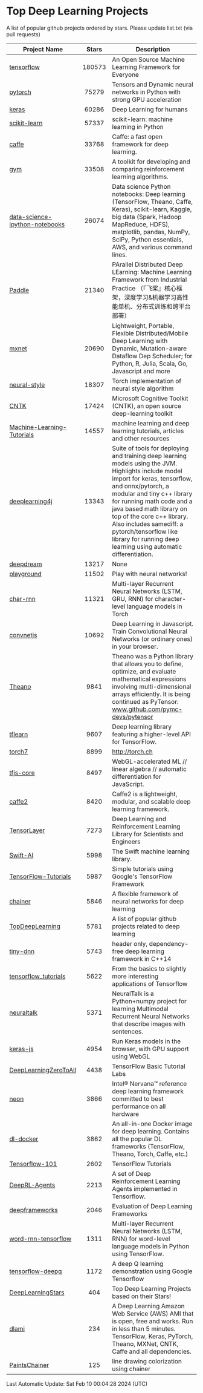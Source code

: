# Top Deep Learning Projects
A list of popular github projects ordered by stars.
Please update list.txt (via pull requests)

|Project Name| Stars | Description |
| ---------- |:-----:| ----------- |
| [tensorflow](https://github.com/tensorflow/tensorflow) | 180573 | An Open Source Machine Learning Framework for Everyone |
| [pytorch](https://github.com/pytorch/pytorch) | 75279 | Tensors and Dynamic neural networks in Python with strong GPU acceleration |
| [keras](https://github.com/keras-team/keras) | 60286 | Deep Learning for humans |
| [scikit-learn](https://github.com/scikit-learn/scikit-learn) | 57337 | scikit-learn: machine learning in Python |
| [caffe](https://github.com/BVLC/caffe) | 33768 | Caffe: a fast open framework for deep learning. |
| [gym](https://github.com/openai/gym) | 33508 | A toolkit for developing and comparing reinforcement learning algorithms. |
| [data-science-ipython-notebooks](https://github.com/donnemartin/data-science-ipython-notebooks) | 26074 | Data science Python notebooks: Deep learning (TensorFlow, Theano, Caffe, Keras), scikit-learn, Kaggle, big data (Spark, Hadoop MapReduce, HDFS), matplotlib, pandas, NumPy, SciPy, Python essentials, AWS, and various command lines. |
| [Paddle](https://github.com/PaddlePaddle/Paddle) | 21340 | PArallel Distributed Deep LEarning: Machine Learning Framework from Industrial Practice （『飞桨』核心框架，深度学习&机器学习高性能单机、分布式训练和跨平台部署） |
| [mxnet](https://github.com/apache/mxnet) | 20690 | Lightweight, Portable, Flexible Distributed/Mobile Deep Learning with Dynamic, Mutation-aware Dataflow Dep Scheduler; for Python, R, Julia, Scala, Go, Javascript and more |
| [neural-style](https://github.com/jcjohnson/neural-style) | 18307 | Torch implementation of neural style algorithm |
| [CNTK](https://github.com/microsoft/CNTK) | 17424 | Microsoft Cognitive Toolkit (CNTK), an open source deep-learning toolkit |
| [Machine-Learning-Tutorials](https://github.com/ujjwalkarn/Machine-Learning-Tutorials) | 14557 | machine learning and deep learning tutorials, articles and other resources  |
| [deeplearning4j](https://github.com/deeplearning4j/deeplearning4j) | 13343 | Suite of tools for deploying and training deep learning models using the JVM. Highlights include model import for keras, tensorflow, and onnx/pytorch, a modular and tiny c++ library for running math code and a java based math library on top of the core c++ library. Also includes samediff: a pytorch/tensorflow like library for running deep learning using automatic differentiation. |
| [deepdream](https://github.com/google/deepdream) | 13217 | None |
| [playground](https://github.com/tensorflow/playground) | 11502 | Play with neural networks! |
| [char-rnn](https://github.com/karpathy/char-rnn) | 11321 | Multi-layer Recurrent Neural Networks (LSTM, GRU, RNN) for character-level language models in Torch |
| [convnetjs](https://github.com/karpathy/convnetjs) | 10692 | Deep Learning in Javascript. Train Convolutional Neural Networks (or ordinary ones) in your browser. |
| [Theano](https://github.com/Theano/Theano) | 9841 | Theano was a Python library that allows you to define, optimize, and evaluate mathematical expressions involving multi-dimensional arrays efficiently. It is being continued as PyTensor: www.github.com/pymc-devs/pytensor |
| [tflearn](https://github.com/tflearn/tflearn) | 9607 | Deep learning library featuring a higher-level API for TensorFlow. |
| [torch7](https://github.com/torch/torch7) | 8899 | http://torch.ch |
| [tfjs-core](https://github.com/tensorflow/tfjs-core) | 8497 | WebGL-accelerated ML // linear algebra // automatic differentiation for JavaScript. |
| [caffe2](https://github.com/facebookarchive/caffe2) | 8420 | Caffe2 is a lightweight, modular, and scalable deep learning framework. |
| [TensorLayer](https://github.com/tensorlayer/TensorLayer) | 7273 | Deep Learning and Reinforcement Learning Library for Scientists and Engineers  |
| [Swift-AI](https://github.com/Swift-AI/Swift-AI) | 5998 | The Swift machine learning library. |
| [TensorFlow-Tutorials](https://github.com/nlintz/TensorFlow-Tutorials) | 5987 | Simple tutorials using Google's TensorFlow Framework |
| [chainer](https://github.com/chainer/chainer) | 5846 | A flexible framework of neural networks for deep learning |
| [TopDeepLearning](https://github.com/aymericdamien/TopDeepLearning) | 5781 | A list of popular github projects related to deep learning |
| [tiny-dnn](https://github.com/tiny-dnn/tiny-dnn) | 5743 | header only, dependency-free deep learning framework in C++14 |
| [tensorflow_tutorials](https://github.com/pkmital/tensorflow_tutorials) | 5622 | From the basics to slightly more interesting applications of Tensorflow |
| [neuraltalk](https://github.com/karpathy/neuraltalk) | 5371 | NeuralTalk is a Python+numpy project for learning Multimodal Recurrent Neural Networks that describe images with sentences. |
| [keras-js](https://github.com/transcranial/keras-js) | 4954 | Run Keras models in the browser, with GPU support using WebGL |
| [DeepLearningZeroToAll](https://github.com/hunkim/DeepLearningZeroToAll) | 4438 | TensorFlow Basic Tutorial Labs |
| [neon](https://github.com/NervanaSystems/neon) | 3866 | Intel® Nervana™ reference deep learning framework committed to best performance on all hardware |
| [dl-docker](https://github.com/floydhub/dl-docker) | 3862 | An all-in-one Docker image for deep learning. Contains all the popular DL frameworks (TensorFlow, Theano, Torch, Caffe, etc.) |
| [Tensorflow-101](https://github.com/sjchoi86/Tensorflow-101) | 2602 | TensorFlow Tutorials |
| [DeepRL-Agents](https://github.com/awjuliani/DeepRL-Agents) | 2213 | A set of Deep Reinforcement Learning Agents implemented in Tensorflow. |
| [deepframeworks](https://github.com/zer0n/deepframeworks) | 2046 | Evaluation of Deep Learning Frameworks |
| [word-rnn-tensorflow](https://github.com/hunkim/word-rnn-tensorflow) | 1311 | Multi-layer Recurrent Neural Networks (LSTM, RNN) for word-level language models in Python using TensorFlow. |
| [tensorflow-deepq](https://github.com/siemanko/tensorflow-deepq) | 1172 | A deep Q learning demonstration using Google Tensorflow |
| [DeepLearningStars](https://github.com/hunkim/DeepLearningStars) | 404 | Top Deep Learning Projects based on their Stars! |
| [dlami](https://github.com/ritchieng/dlami) | 234 | A Deep Learning Amazon Web Service (AWS) AMI that is open, free and works. Run in less than 5 minutes. TensorFlow, Keras, PyTorch, Theano, MXNet, CNTK, Caffe and all dependencies. |
| [PaintsChainer](https://github.com/taizan/PaintsChainer) | 125 | line drawing colorization using chainer |

Last Automatic Update: Sat Feb 10 00:04:28 2024 (UTC)
